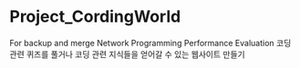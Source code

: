 # Project_CordingWorld
For backup and merge Network Programming Performance Evaluation
코딩 관련 퀴즈를 풀거나 코딩 관련 지식들을 얻어갈 수 있는 웹사이트 만들기

